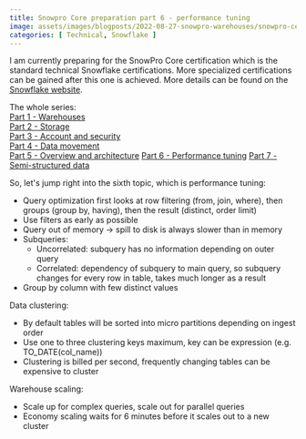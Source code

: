 ```yaml
---
title: Snowpro Core preparation part 6 - performance tuning
image: assets/images/blogposts/2022-08-27-snowpro-warehouses/snowpro-certification-core.png
categories: [ Technical, Snowflake ]
---
```

I am currently preparing for the SnowPro Core certification which is the standard technical Snowflake certifications. More specialized certifications can be gained after this one is achieved. More details can be found on the <a href="https://www.snowflake.com/certifications/">Snowflake website</a>.  

The whole series:  
<a href="../snowpro-warehouses">Part 1 - Warehouses</a>   
<a href="../snowpro-storage">Part 2 - Storage</a>  
<a href="../snowpro-account">Part 3 - Account and security</a>   
<a href="../snowpro-movement">Part 4 - Data movement</a>  
<a href="../snowpro-overview">Part 5 - Overview and architecture</a>
<a href="../snowpro-performance">Part 6 - Performance tuning</a>
<a href="../snowpro-semistructured">Part 7 - Semi-structured data</a>


So, let's jump right into the sixth topic, which is performance tuning:

- Query optimization first looks at row filtering (from, join, where), then groups (group by, having), then the result (distinct, order limit)
- Use filters as early as possible
- Query out of memory -> spill to disk is always slower than in memory
- Subqueries:
    - Uncorrelated: subquery has no information depending on outer query
    - Correlated: dependency of subquery to main query, so subquery changes for every row in table, takes much longer as a result
- Group by column with few distinct values

Data clustering:  
- By default tables will be sorted into micro partitions depending on ingest order
- Use one to three clustering keys maximum, key can be expression (e.g. TO_DATE(col_name))
- Clustering is billed per second, frequently changing tables can be expensive to cluster

Warehouse scaling:  
- Scale up for complex queries, scale out for parallel queries
- Economy scaling waits for 6 minutes before it scales out to a new cluster